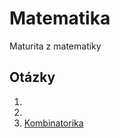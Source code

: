 # Matematika

Maturita z matematiky

## Otázky

1.
2.
3. [Kombinatorika](/pages/18-Kombinatorika/_.md)
